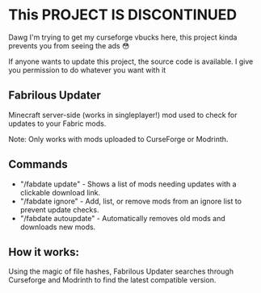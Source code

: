 # This PROJECT IS DISCONTINUED

Dawg I'm trying to get my curseforge vbucks here, this project kinda prevents you from seeing the ads
😳

If anyone wants to update this project, the source code is available. I give you permission to do whatever you want with it

## Fabrilous Updater
Minecraft server-side (works in singleplayer!) mod used to check for updates to your Fabric mods.

Note: Only works with mods uploaded to CurseForge or Modrinth.


## Commands
* "/fabdate update" - Shows a list of mods needing updates with a clickable download link.
* "/fabdate ignore"  -  Add, list, or remove mods from an ignore list to prevent update checks.
* "/fabdate autoupdate" - Automatically removes old mods and downloads new mods.


## How it works:
Using the magic of file hashes, Fabrilous Updater searches through Curseforge and Modrinth to find the latest compatible version.
